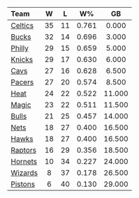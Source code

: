 | Team                            |  W  |  L  |  W%   |   GB   |
|:--------------------------------|:---:|:---:|:-----:|:------:|
| [Celtics](/r/bostonceltics)     | 35  | 11  | 0.761 | 0.000  |
| [Bucks](/r/MkeBucks)            | 32  | 14  | 0.696 | 3.000  |
| [Philly](/r/sixers)             | 29  | 15  | 0.659 | 5.000  |
| [Knicks](/r/NYKnicks)           | 29  | 17  | 0.630 | 6.000  |
| [Cavs](/r/clevelandcavs)        | 27  | 16  | 0.628 | 6.500  |
| [Pacers](/r/pacers)             | 27  | 20  | 0.574 | 8.500  |
| [Heat](/r/heat)                 | 24  | 22  | 0.522 | 11.000 |
| [Magic](/r/OrlandoMagic)        | 23  | 22  | 0.511 | 11.500 |
| [Bulls](/r/chicagobulls)        | 21  | 25  | 0.457 | 14.000 |
| [Nets](/r/GoNets)               | 18  | 27  | 0.400 | 16.500 |
| [Hawks](/r/AtlantaHawks)        | 18  | 27  | 0.400 | 16.500 |
| [Raptors](/r/torontoraptors)    | 16  | 29  | 0.356 | 18.500 |
| [Hornets](/r/CharlotteHornets)  | 10  | 34  | 0.227 | 24.000 |
| [Wizards](/r/washingtonwizards) |  8  | 37  | 0.178 | 26.500 |
| [Pistons](/r/DetroitPistons)    |  6  | 40  | 0.130 | 29.000 |